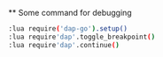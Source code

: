 ** Some command for debugging

```bash
:lua require('dap-go').setup()
:lua require'dap'.toggle_breakpoint()
:lua require'dap'.continue()
```

